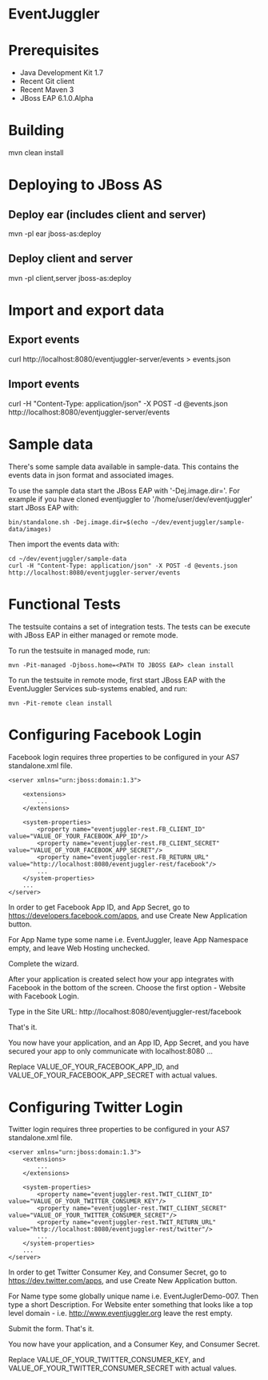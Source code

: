 EventJuggler
============



Prerequisites
=============

- Java Development Kit 1.7
- Recent Git client
- Recent Maven 3
- JBoss EAP 6.1.0.Alpha



Building
========

mvn clean install



Deploying to JBoss AS
=====================

Deploy ear (includes client and server)
---------------------------------------

mvn -pl ear jboss-as:deploy


Deploy client and server
------------------------

mvn -pl client,server jboss-as:deploy



Import and export data
======================

Export events
-------------

curl http://localhost:8080/eventjuggler-server/events > events.json


Import events
-------------

curl -H "Content-Type: application/json" -X POST -d @events.json http://localhost:8080/eventjuggler-server/events



Sample data
===========

There's some sample data available in sample-data. This contains the events data in json format and associated images. 

To use the sample data start the JBoss EAP with '-Dej.image.dir=<LOCATION OF SAMPLE DATA IMAGES>'. For example if you have
cloned eventjuggler to '/home/user/dev/eventjuggler' start JBoss EAP with:

    bin/standalone.sh -Dej.image.dir=$(echo ~/dev/eventjuggler/sample-data/images)

Then import the events data with:

    cd ~/dev/eventjuggler/sample-data
    curl -H "Content-Type: application/json" -X POST -d @events.json http://localhost:8080/eventjuggler-server/events



Functional Tests
================

The testsuite contains a set of integration tests. The tests can be execute with JBoss EAP in either managed or remote mode.

To run the testsuite in managed mode, run:

    mvn -Pit-managed -Djboss.home=<PATH TO JBOSS EAP> clean install

To run the testsuite in remote mode, first start JBoss EAP with the EventJuggler Services sub-systems enabled, and run:

    mvn -Pit-remote clean install



Configuring Facebook Login
==========================

Facebook login requires three properties to be configured in your AS7 standalone.xml file.

    <server xmlns="urn:jboss:domain:1.3">

        <extensions>
            ...
        </extensions>

        <system-properties>
            <property name="eventjuggler-rest.FB_CLIENT_ID" value="VALUE_OF_YOUR_FACEBOOK_APP_ID"/>
            <property name="eventjuggler-rest.FB_CLIENT_SECRET" value="VALUE_OF_YOUR_FACEBOOK_APP_SECRET"/>
            <property name="eventjuggler-rest.FB_RETURN_URL" value="http://localhost:8080/eventjuggler-rest/facebook"/>
            ...
        </system-properties>
        ...
    </server>

In order to get Facebook App ID, and App Secret, go to https://developers.facebook.com/apps, and use Create New Application button.

For App Name type some name i.e. EventJuggler, leave App Namespace empty, and leave Web Hosting unchecked.

Complete the wizard.

After your application is created select how your app integrates with Facebook in the bottom of the screen.
Choose the first option - Website with Facebook Login.

Type in the Site URL: http://localhost:8080/eventjuggler-rest/facebook

That's it.

You now have your application, and an App ID, App Secret, and you have secured your app to only communicate with localhost:8080 ...

Replace VALUE_OF_YOUR_FACEBOOK_APP_ID, and VALUE_OF_YOUR_FACEBOOK_APP_SECRET with actual values.



Configuring Twitter Login
=========================

Twitter login requires three properties to be configured in your AS7 standalone.xml file.

    <server xmlns="urn:jboss:domain:1.3">
        <extensions>
            ...
        </extensions>

        <system-properties>
            <property name="eventjuggler-rest.TWIT_CLIENT_ID" value="VALUE_OF_YOUR_TWITTER_CONSUMER_KEY"/>
            <property name="eventjuggler-rest.TWIT_CLIENT_SECRET" value="VALUE_OF_YOUR_TWITTER_CONSUMER_SECRET"/>
            <property name="eventjuggler-rest.TWIT_RETURN_URL" value="http://localhost:8080/eventjuggler-rest/twitter"/>
            ...
        </system-properties>
        ...
    </server>

In order to get Twitter Consumer Key, and Consumer Secret, go to https://dev.twitter.com/apps, and use Create New Application button.

For Name type some globally unique name i.e. EventJuglerDemo-007. Then type a short Description.
For Website enter something that looks like a top level domain - i.e. http://www.eventjuggler.org leave the rest empty.

Submit the form. That's it.

You now have your application, and a Consumer Key, and Consumer Secret.

Replace VALUE_OF_YOUR_TWITTER_CONSUMER_KEY, and VALUE_OF_YOUR_TWITTER_CONSUMER_SECRET with actual values.
